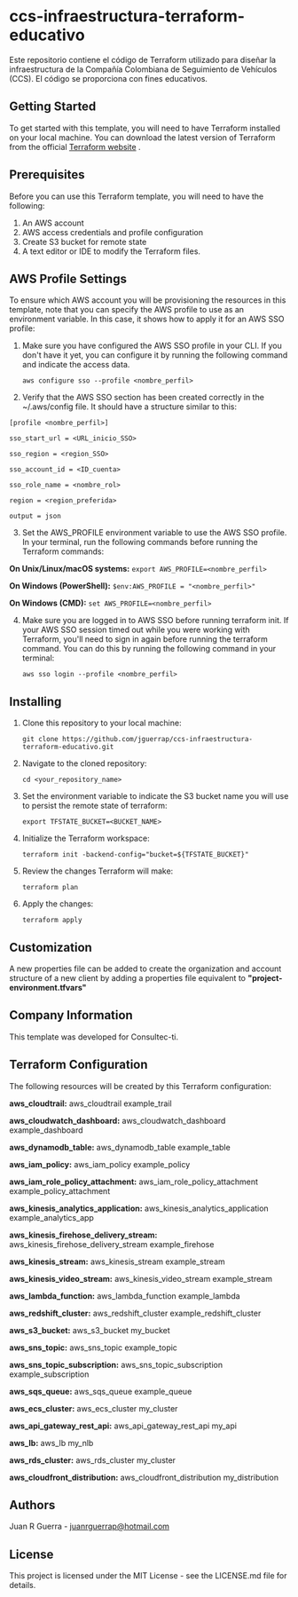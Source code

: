 # ccs-infraestructura-terraform-educativo
Este repositorio contiene el código de Terraform utilizado para diseñar la infraestructura de la Compañía Colombiana de Seguimiento de Vehículos (CCS). El código se proporciona con fines educativos.

## Getting Started

To get started with this template, you will need to have Terraform installed on your local machine. You can download the latest version of Terraform from the official [Terraform website](https://www.terraform.io/) .

## Prerequisites

Before you can use this Terraform template, you will need to have the following:

1. An AWS account
2. AWS access credentials and profile configuration
3. Create S3 bucket for remote state
3. A text editor or IDE to modify the Terraform files.

## AWS Profile Settings

To ensure which AWS account you will be provisioning the resources in this template, note that you can specify the AWS profile to use as an environment variable. In this case, it shows how to apply it for an AWS SSO profile:

1. Make sure you have configured the AWS SSO profile in your CLI. If you don't have it yet, you can configure it by running the following command and indicate the access data.

	`aws configure sso --profile <nombre_perfil>`
   

2. Verify that the AWS SSO section has been created correctly in the ~/.aws/config file. It should have a structure similar to this:

```
[profile <nombre_perfil>]

sso_start_url = <URL_inicio_SSO>

sso_region = <region_SSO>

sso_account_id = <ID_cuenta>

sso_role_name = <nombre_rol>

region = <region_preferida>

output = json
```


3. Set the AWS_PROFILE environment variable to use the AWS SSO profile. In your terminal, run the following commands before running the Terraform commands:

**On Unix/Linux/macOS systems:**
   `export AWS_PROFILE=<nombre_perfil>`

**On Windows (PowerShell):**
   `$env:AWS_PROFILE = "<nombre_perfil>"`

**On Windows (CMD):**
   `set AWS_PROFILE=<nombre_perfil>`
   
   
4. Make sure you are logged in to AWS SSO before running terraform init. If your AWS SSO session timed out while you were working with Terraform, you'll need to sign in again before running the terraform command. You can do this by running the following command in your terminal:


	`aws sso login --profile <nombre_perfil>`


## Installing

1. Clone this repository to your local machine:

	`git clone https://github.com/jguerrap/ccs-infraestructura-terraform-educativo.git`


2. Navigate to the cloned repository:

	`cd <your_repository_name>`


3. Set the environment variable to indicate the S3 bucket name you will use to persist the remote state of terraform:

	`export TFSTATE_BUCKET=<BUCKET_NAME>`


4. Initialize the Terraform workspace:

	`terraform init -backend-config="bucket=${TFSTATE_BUCKET}"`


5. Review the changes Terraform will make:

	`terraform plan`


6. Apply the changes:

	`terraform apply`


## Customization

A new properties file can be added to create the organization and account structure of a new client by adding a properties file equivalent to **"project-environment.tfvars"**

## Company Information

This template was developed for Consultec-ti.

## Terraform Configuration

The following resources will be created by this Terraform configuration:

**aws_cloudtrail:** aws_cloudtrail example_trail

**aws_cloudwatch_dashboard:** aws_cloudwatch_dashboard example_dashboard

**aws_dynamodb_table:** aws_dynamodb_table example_table

**aws_iam_policy:** aws_iam_policy example_policy

**aws_iam_role_policy_attachment:** aws_iam_role_policy_attachment example_policy_attachment

**aws_kinesis_analytics_application:** aws_kinesis_analytics_application example_analytics_app

**aws_kinesis_firehose_delivery_stream:** aws_kinesis_firehose_delivery_stream example_firehose

**aws_kinesis_stream:** aws_kinesis_stream example_stream

**aws_kinesis_video_stream:** aws_kinesis_video_stream example_stream

**aws_lambda_function:** aws_lambda_function example_lambda

**aws_redshift_cluster:** aws_redshift_cluster example_redshift_cluster

**aws_s3_bucket:** aws_s3_bucket my_bucket

**aws_sns_topic:** aws_sns_topic example_topic

**aws_sns_topic_subscription:** aws_sns_topic_subscription example_subscription

**aws_sqs_queue:** aws_sqs_queue example_queue

**aws_ecs_cluster:** aws_ecs_cluster my_cluster

**aws_api_gateway_rest_api:** aws_api_gateway_rest_api my_api

**aws_lb:** aws_lb my_nlb

**aws_rds_cluster:** aws_rds_cluster my_cluster

**aws_cloudfront_distribution:** aws_cloudfront_distribution my_distribution

## Authors

Juan R Guerra - [juanrguerrap@hotmail.com](juanrguerrap@hotmail.com)


## License
This project is licensed under the MIT License - see the LICENSE.md file for details.